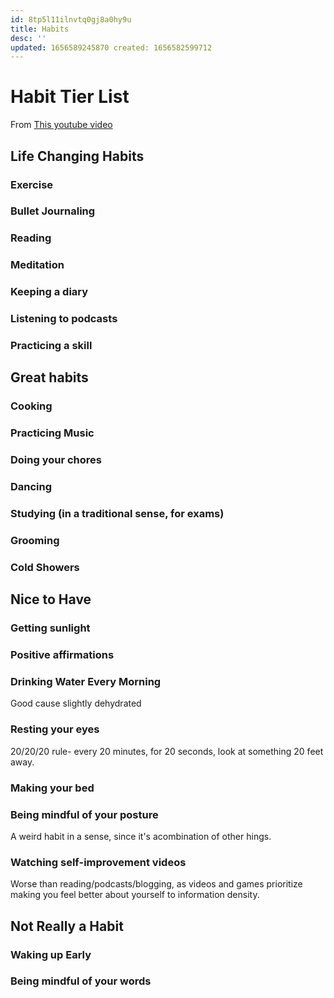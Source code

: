 ```yaml
---
id: 8tp5l11ilnvtq0gj8a0hy9u
title: Habits
desc: ''
updated: 1656589245870 created: 1656582599712
---
```



# Habit Tier List

From [This youtube video](https://www.youtube.com/watch?v=GriR73kSvPY&ab_channel=ImprovementPill)


## Life Changing Habits

### **Exercise**

### Bullet Journaling

### **Reading**

### **Meditation** 
  
### Keeping a diary

### Listening to podcasts


### Practicing a skill






## Great habits

### Cooking




### Practicing Music

### Doing your chores


### Dancing



### Studying (in a traditional sense, for exams) 




### Grooming



### Cold Showers



## Nice to Have

### Getting sunlight


### Positive affirmations

### Drinking Water Every Morning
Good cause slightly dehydrated

### Resting your eyes
20/20/20 rule- every 20 minutes, for 20 seconds, look at something 20 feet away.

### Making your bed

### Being mindful of your posture
A weird habit in a sense, since it's acombination of other hings.


### Watching self-improvement videos
Worse than reading/podcasts/blogging, as videos  and games prioritize making you feel better about yourself to information density.

## Not Really a Habit

### Waking up Early

### Being mindful of your words
